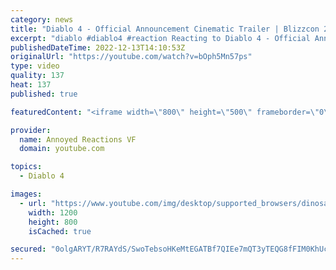 ```yaml
---
category: news
title: "Diablo 4 - Official Announcement Cinematic Trailer | Blizzcon 2019"
excerpt: "diablo #diablo4 #reaction Reacting to Diablo 4 - Official Announcement Cinematic Trailer | Blizzcon 2019 ALL MY CONTENT IN ..."
publishedDateTime: 2022-12-13T14:10:53Z
originalUrl: "https://youtube.com/watch?v=bOph5Mn57ps"
type: video
quality: 137
heat: 137
published: true

featuredContent: "<iframe width=\"800\" height=\"500\" frameborder=\"0\" src=\"https://www.youtube.com/embed/bOph5Mn57ps\" allow=\"accelerometer; autoplay; encrypted-media; gyroscope; picture-in-picture\" allowfullscreen></iframe>"

provider:
  name: Annoyed Reactions VF
  domain: youtube.com

topics:
  - Diablo 4

images:
  - url: "https://www.youtube.com/img/desktop/supported_browsers/dinosaur.png"
    width: 1200
    height: 800
    isCached: true

secured: "0olgARYT/R7RAYdS/SwoTebsoHKeMtEGATBf7QIEe7mQT3yTEQG8fFIM0KhUcrNxYobCW+BFuOSL2nvzpHGfeizKHlX8zpS24nrs1jhjCNHH+XxT+8IFWISaHlrWO4t/9pFNoP+iDKuvbu+6sG452edooMzxebn7abla7F+9P3/tPNgeD8UwX3h4n2AdRmcJ8jVZwxrj3adhrp8XJNMxncNK0BaAi6Aw5SQqBA38ciz0jUIJvdtkorAmrD0McO+yo4GjnKlk0SNjCAJrZDGa60+R+M0XKD4bsEni10m/T9cW76eu1bSj+tOoVtKpvHJ1mMbBgLiBNCk+qJmj96rcBfjyZw1xeBfptIQ0dEE5cJWYwA7Eupyh2s7f8QChN21qyaB6b/N0toFpoKdNQKJITWSepJKiBnQQL1AU9gkEcys=;aDYbE3CJQnjU35IM09gZQA=="
---
```



